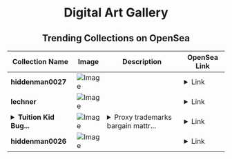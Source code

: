 <div align="center">

# Digital Art Gallery

## Trending Collections on OpenSea

| Collection Name                       | Image                                                                                     | Description                       | OpenSea Link                                                                                          |
|---------------------------------------|-------------------------------------------------------------------------------------------|-----------------------------------|--------------------------------------------------------------------------------------------------------|
| **hiddenman0027** | ![Image](https://i.seadn.io/s/raw/files/f10260426fa653d5dfbcfb882f234fcc.jpg?w=500&auto=format?w=200&auto=format) |  | <details><summary>Link</summary>[hiddenman0027](https://opensea.io/collection/hiddenman0027)</details> |
| **lechner** | ![Image](https://i.seadn.io/s/raw/files/e5cd1a1e19f7b503178cd1524523311c.jpg?w=500&auto=format?w=200&auto=format) |  | <details><summary>Link</summary>[lechner](https://opensea.io/collection/lechner-1)</details> |
| **<details><summary>Tuition Kid Bug...</summary>Tuition Kid Bugs</details>** | ![Image](https://i.seadn.io/s/raw/files/59a085254be32eb649314ca355e86fb8.jpg?w=500&auto=format?w=200&auto=format) | <details><summary>Proxy trademarks bargain mattr...</summary>Proxy trademarks bargain mattress</details> | <details><summary>Link</summary>[Tuition Kid Bugs](https://opensea.io/collection/tuition-kid-bugs)</details> |
| **hiddenman0026** | ![Image](https://i.seadn.io/s/raw/files/f10260426fa653d5dfbcfb882f234fcc.jpg?w=500&auto=format?w=200&auto=format) |  | <details><summary>Link</summary>[hiddenman0026](https://opensea.io/collection/hiddenman0026)</details> |

</div>